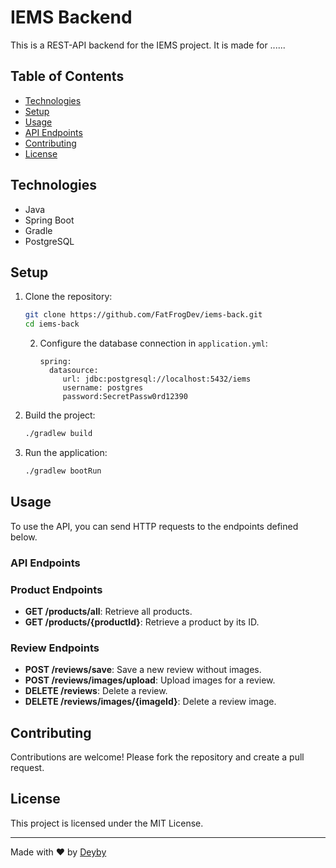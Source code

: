 # IEMS Backend

This is a REST-API backend for the IEMS project. It is made for ......

## Table of Contents

- [Technologies](#technologies)
- [Setup](#setup)
- [Usage](#usage)
- [API Endpoints](#api-endpoints)
- [Contributing](#contributing)
- [License](#license)

## Technologies

- Java
- Spring Boot
- Gradle
- PostgreSQL

## Setup

1. Clone the repository:
    ```sh
    git clone https://github.com/FatFrogDev/iems-back.git
    cd iems-back
    ```

   2. Configure the database connection in `application.yml`:
       ```properties
      spring:
         datasource:
            url: jdbc:postgresql://localhost:5432/iems
            username: postgres
            password:SecretPassw0rd12390
       ```

3. Build the project:
    ```sh
    ./gradlew build
    ```

4. Run the application:
    ```sh
    ./gradlew bootRun
    ```

## Usage

To use the API, you can send HTTP requests to the endpoints defined below.

### API Endpoints

### Product Endpoints

- **GET /products/all**: Retrieve all products.
- **GET /products/{productId}**: Retrieve a product by its ID.


### Review Endpoints

- **POST /reviews/save**: Save a new review without images.
- **POST /reviews/images/upload**: Upload images for a review.
- **DELETE /reviews**: Delete a review.
- **DELETE /reviews/images/{imageId}**: Delete a review image.

## Contributing

Contributions are welcome! Please fork the repository and create a pull request.

## License

This project is licensed under the MIT License.

---

Made with ♥ by [Deyby](https://github.com/FatFrogDev/)